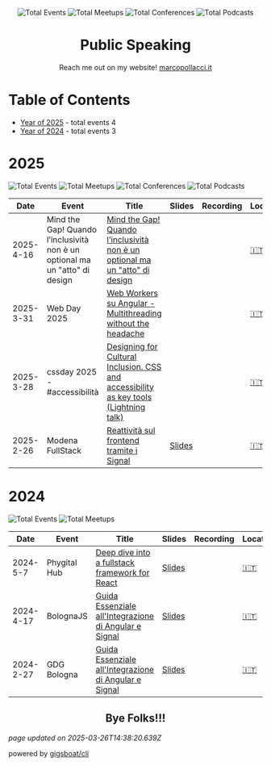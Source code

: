 <div align='center'><p><img src="https://img.shields.io/badge/total-7-blue?style=flat-square" alt="Total Events"> <img src="https://img.shields.io/badge/meetups-3-violet?style=flat-square" alt="Total Meetups"> <img src="https://img.shields.io/badge/conferences-2-red?style=flat-square" alt="Total Conferences"> <img src="https://img.shields.io/badge/podcasts-1-yellow?style=flat-square" alt="Total Podcasts">   </p>
</div>
  <p align='center'><h1 align='center'>Public Speaking</h1>
<p align='center'>Reach me out on my website! <a href='https://marcopollacci.it'>marcopollacci.it</a></p>

# Table of Contents


 - [Year of 2025](#2025) - total events 4
 - [Year of 2024](#2024) - total events 3

# 2025


![Total Events](https://img.shields.io/badge/total-4-blue?style=flat-square) ![Total Meetups](https://img.shields.io/badge/meetups-1-violet?style=flat-square) ![Total Conferences](https://img.shields.io/badge/conferences-2-red?style=flat-square) ![Total Podcasts](https://img.shields.io/badge/podcasts-1-yellow?style=flat-square)   




| Date | Event | Title | Slides | Recording | Location | Language |
| ---- | ----- | ----- | ------ | --------- | -------- | -------- |
| 2025-4-16 | Mind the Gap! Quando l’inclusività non è un optional ma un "atto" di design | [Mind the Gap! Quando l’inclusività non è un optional ma un "atto" di design](pages/2025/2025-04-16.md) |  |  | [🇮🇹](## "Italy") | Italian |
| 2025-3-31 | Web Day 2025 | [Web Workers su Angular - Multithreading without the headache](pages/2025/2025-03-31.md) |  |  | [🇮🇹](## "Italy") | Italian |
| 2025-3-28 | cssday 2025 - \#accessibilità | [Designing for Cultural Inclusion. CSS and accessibility as key tools (Lightning talk)](pages/2025/2025-03-28.md) |  |  | [🇮🇹](## "Italy") | Italian |
| 2025-2-26 | Modena FullStack | [Reattività sul frontend tramite i Signal](pages/2025/2025-02-26.md) | [Slides](https://talk-reattivita-fe-signal.pages.dev/modena-full-stack) |  | [🇮🇹](## "Italy") | Italian |


# 2024


![Total Events](https://img.shields.io/badge/total-3-blue?style=flat-square) ![Total Meetups](https://img.shields.io/badge/meetups-2-violet?style=flat-square)     




| Date | Event | Title | Slides | Recording | Location | Language |
| ---- | ----- | ----- | ------ | --------- | -------- | -------- |
| 2024-5-7 | Phygital Hub | [Deep dive into a fullstack framework for React](pages/2024/2024-05-07.md) | [Slides](https://nextjs-for-beginner.pages.dev/gellify) |  | [🇮🇹](## "Italy") | Italian |
| 2024-4-17 | BolognaJS | [Guida Essenziale all'Integrazione di Angular e Signal](pages/2024/2024-04-17.md) | [Slides](https://angular-signal.pages.dev/bologna-js) |  | [🇮🇹](## "Italy") | Italian |
| 2024-2-27 | GDG Bologna | [Guida Essenziale all'Integrazione di Angular e Signal](pages/2024/2024-02-27.md) | [Slides](https://angular-signal.pages.dev/gdg/) |  | [🇮🇹](## "Italy") | Italian |



<p align='center'><h2 align='center'>Bye Folks!!!</h2></p>

*page updated on 2025-03-26T14:38:20.639Z*

powered by [gigsboat/cli](https://github.com/gigsboat/cli)